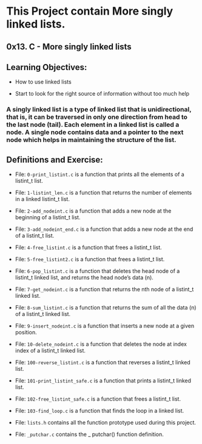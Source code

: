 # This Project contain More singly linked lists.

## 0x13. C - More singly linked lists

## Learning Objectives:

- How to use linked lists

- Start to look for the right source of information without too much help

### A singly linked list is a type of linked list that is unidirectional, that is, it can be traversed in only one direction from head to the last node (tail). Each element in a linked list is called a node. A single node contains data and a pointer to the next node which helps in maintaining the structure of the list.

## Definitions and Exercise:

- File: `0-print_listint.c` is a function that prints all the elements of a listint_t list.

- File: `1-listint_len.c` is a function that returns the number of elements in a linked listint_t list.

- File: `2-add_nodeint.c` is a function that adds a new node at the beginning of a listint_t list.

- File: `3-add_nodeint_end.c` is a function that adds a new node at the end of a listint_t list.

- File: `4-free_listint.c` is a function that frees a listint_t list.

- File: `5-free_listint2.c` is a function that frees a listint_t list.

- File: `6-pop_listint.c` is a function that deletes the head node of a listint_t linked list, and returns the head node’s data (n).

- File: `7-get_nodeint.c` is a function that returns the nth node of a listint_t linked list.

- File: `8-sum_listint.c` is a function that returns the sum of all the data (n) of a listint_t linked list.

- File: `9-insert_nodeint.c` is a function that inserts a new node at a given position.

- File: `10-delete_nodeint.c` is a function that deletes the node at index index of a listint_t linked list.

- File: `100-reverse_listint.c` is a function that reverses a listint_t linked list.

- File: `101-print_listint_safe.c` is a function that prints a listint_t linked list.

- File: `102-free_listint_safe.c` is a function that frees a listint_t list.

- File: `103-find_loop.c` is a function that finds the loop in a linked list.

- File: `lists.h` contains all the function prototype used during this project.

- File: `_putchar.c` contains the _ putchar() function definition.

